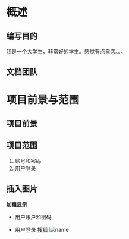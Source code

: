 # 概述
## 编写目的
我是一个大学生，非常好的学生。感觉有点自恋。。。
## 文档团队
# 项目前景与范围
## 项目前景
## 项目范围
1. 账号和密码
2. 用户登录
## 插入图片
**加粗显示**
- 用户账户和密码
+ 用户登录
[搜狐](http://www.baidu.com)
![name](https://b-ssl.duitang.com/uploads/item/201510/28/20151028203216_8RSQj.jpeg)
